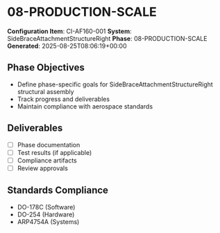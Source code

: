 # 08-PRODUCTION-SCALE

**Configuration Item**: CI-AF160-001
**System**: SideBraceAttachmentStructureRight
**Phase**: 08-PRODUCTION-SCALE
**Generated**: 2025-08-25T08:06:19+00:00

## Phase Objectives
- Define phase-specific goals for SideBraceAttachmentStructureRight structural assembly
- Track progress and deliverables
- Maintain compliance with aerospace standards

## Deliverables
- [ ] Phase documentation
- [ ] Test results (if applicable)
- [ ] Compliance artifacts
- [ ] Review approvals

## Standards Compliance
- DO-178C (Software)
- DO-254 (Hardware)
- ARP4754A (Systems)


